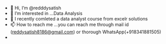 - 👋 Hi, I’m @redddysatish
- 👀 I’m interested in ...Data Analysis
- 🌱 I recently comleted a data analyst course from excelr solutions
- 📫 How to reach me ...you can reach me through mail id (reddysatish8186@gmail.com) or thorough WhatsApp(+918341881505)
- 

<!---
redddysa/redddysa is a ✨ special ✨ repository because its `README.md` (this file) appears on your GitHub profile.
You can click the Preview link to take a look at your changes.
--->
